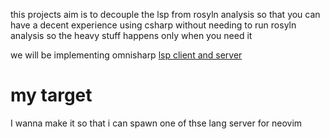 this projects aim is to decouple
the lsp from rosyln analysis so that you can have a decent experience using 
csharp without needing to run rosyln analysis so the heavy stuff happens only when
you need it


we will be implementing omnisharp [lsp client and server](https://github.com/OmniSharp/csharp-language-server-protocol/blob/master/docs/lsp.md)


# my target
I wanna make it so that i can spawn one of thse lang server for neovim

